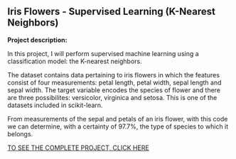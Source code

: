 ## Iris Flowers - Supervised Learning (K-Nearest Neighbors)

**Project description:** 


In this project, I will perform supervised machine learning using a classification model: the K-nearest neighbors.

The dataset contains data pertaining to iris flowers in which the features consist of four measurements: petal length, petal width, sepal length and sepal width. The target variable encodes the species of flower and there are three possibilites: versicolor, virginica and setosa. This is one of the datasets included in scikit-learn. 

From measurements of the sepal and petals of an iris flower, with this code we can determine, with a certainty of 97.7%, the type of species to which it belongs.

[TO SEE THE COMPLETE PROJECT, CLICK HERE](https://github.com/MiguelAhumada/MiguelAhumada.github.io/blob/main/python/IrisFlower/Iris_Flowers.ipynb)

